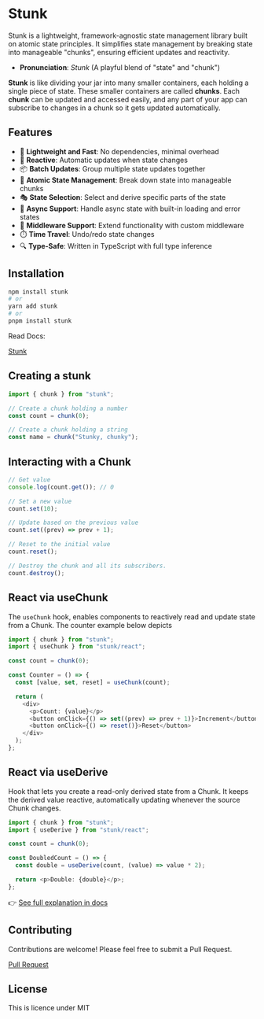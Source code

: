# Stunk

Stunk is a lightweight, framework-agnostic state management library built on atomic state principles. It simplifies state management by breaking state into manageable "chunks", ensuring efficient updates and reactivity.

- **Pronunciation**: _Stunk_ (A playful blend of "state" and "chunk")

**Stunk** is like dividing your jar into many smaller containers, each holding a single piece of state. These smaller containers are called **chunks**. Each **chunk** can be updated and accessed easily, and any part of your app can subscribe to changes in a chunk so it gets updated automatically.

## Features

- 🚀 **Lightweight and Fast**: No dependencies, minimal overhead
- 🔄 **Reactive**: Automatic updates when state changes
- 📦 **Batch Updates**: Group multiple state updates together
- 🎯 **Atomic State Management**: Break down state into manageable chunks
- 🎭 **State Selection**: Select and derive specific parts of the state
- 🔄 **Async Support**: Handle async state with built-in loading and error states
- 🔌 **Middleware Support**: Extend functionality with custom middleware
- ⏱️ **Time Travel**: Undo/redo state changes
- 🔍 **Type-Safe**: Written in TypeScript with full type inference

## Installation

```bash
npm install stunk
# or
yarn add stunk
# or
pnpm install stunk
```

Read Docs:

[Stunk](https://stunk.vercel.app/)

## Creating a stunk

```typescript
import { chunk } from "stunk";

// Create a chunk holding a number
const count = chunk(0);

// Create a chunk holding a string
const name = chunk("Stunky, chunky");
```

## Interacting with a Chunk

```typescript
// Get value
console.log(count.get()); // 0

// Set a new value
count.set(10);

// Update based on the previous value
count.set((prev) => prev + 1);

// Reset to the initial value
count.reset();

// Destroy the chunk and all its subscribers.
count.destroy();
```

## React via useChunk

The `useChunk` hook, enables components to reactively read and update state from a Chunk. The counter example below depicts

```typescript
import { chunk } from "stunk";
import { useChunk } from "stunk/react";

const count = chunk(0);

const Counter = () => {
  const [value, set, reset] = useChunk(count);

  return (
    <div>
      <p>Count: {value}</p>
      <button onClick={() => set((prev) => prev + 1)}>Increment</button>
      <button onClick={() => reset()}>Reset</button>
    </div>
  );
};
```

## React via useDerive

Hook that lets you create a read-only derived state from a Chunk. It keeps the derived value reactive, automatically updating whenever the source Chunk changes.

```typescript
import { chunk } from "stunk";
import { useDerive } from "stunk/react";

const count = chunk(0);

const DoubledCount = () => {
  const double = useDerive(count, (value) => value * 2);

  return <p>Double: {double}</p>;
};
```

👉 [See full explanation in docs](https://stunk.vercel.app/useChunk.html)

## Contributing

Contributions are welcome! Please feel free to submit a Pull Request.

[Pull Request](https://github.com/I-am-abdulazeez/stunk/pulls)

## License

This is licence under MIT
